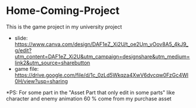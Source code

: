 # Home-Coming-Project
This is the game project in my university project
- slide: https://www.canva.com/design/DAF1eZ_Xi2U/t_oe2Um_vOov8A5_4kJ9_g/edit?utm_content=DAF1eZ_Xi2U&utm_campaign=designshare&utm_medium=link2&utm_source=sharebutton
- game file: https://drive.google.com/file/d/1c_0zLd5Wkqza4XwV6dvcqw0FzGc4Wl0H/view?usp=sharing
  
*PS: For some part in the "Asset Part that only edit in some parts" like character and enemy animation 60 % come from my purchase asset 
